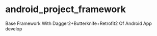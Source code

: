 # android_project_framework
Base Framework With Dagger2+Butterknife+Retrofit2 Of Android App develop 
